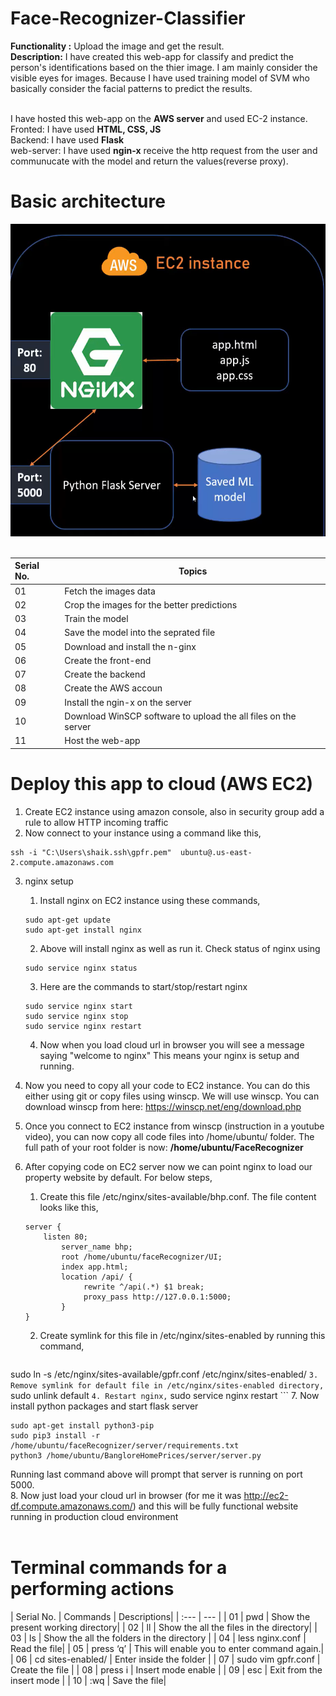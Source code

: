 # Face-Recognizer-Classifier
**Functionality :** Upload the image and get the result.<br>
**Description:** I have created this web-app for classify and predict the person's identifications based on the thier image. I am mainly consider the visible eyes for images.
Because I have used training model of SVM who basically consider the facial patterns to predict the results.<br><br>

I have hosted this web-app on the **AWS server** and used EC-2 instance.<br>
Fronted: I have used **HTML, CSS, JS**<br>
Backend: I have used **Flask**<br>
web-server: I have used **ngin-x** receive the http request from the user and communucate with the model and return the values(reverse proxy).

# Basic architecture
<img src="https://github.com/iamistiyak/Face-Recognizer-Classifier/blob/main/outputs/structure.png" width="700" height="500"> <br><br>

| Serial No. | Topics | 
| :--- | --- |
| 01 | Fetch the images data |
| 02 | Crop the images for the better predictions |
| 03 | Train the model |
| 04 | Save the model into the seprated file |
| 05 | Download and install the n-ginx |
| 06 | Create the front-end |
| 07 | Create the backend |
| 08 | Create the AWS accoun |
| 09 | Install the ngin-x on the server |
| 10 | Download WinSCP software to upload the all files on the server |
| 11 | Host the web-app |<br><br><br><br>

# Deploy this app to cloud (AWS EC2)

1. Create EC2 instance using amazon console, also in security group add a rule to allow HTTP incoming traffic
2. Now connect to your instance using a command like this,
```
ssh -i "C:\Users\shaik.ssh\gpfr.pem"  ubuntu@.us-east-2.compute.amazonaws.com
```
3. nginx setup
   1. Install nginx on EC2 instance using these commands,
   ```
   sudo apt-get update
   sudo apt-get install nginx
   ```
   2. Above will install nginx as well as run it. Check status of nginx using
   ```
   sudo service nginx status
   ```
   3. Here are the commands to start/stop/restart nginx
   ```
   sudo service nginx start
   sudo service nginx stop
   sudo service nginx restart
   ```
   4. Now when you load cloud url in browser you will see a message saying "welcome to nginx" This means your nginx is setup and running.<br>
4. Now you need to copy all your code to EC2 instance. You can do this either using git or copy files using winscp. We will use winscp. You can download winscp from here: https://winscp.net/eng/download.php<br>
5. Once you connect to EC2 instance from winscp (instruction in a youtube video), you can now copy all code files into /home/ubuntu/ folder. The full path of your root folder is now: **/home/ubuntu/FaceRecognizer**
6.  After copying code on EC2 server now we can point nginx to load our property website by default. For below steps,
    1. Create this file /etc/nginx/sites-available/bhp.conf. The file content looks like this,
    ```
    server {
	    listen 80;
            server_name bhp;
            root /home/ubuntu/faceRecognizer/UI;
            index app.html;
            location /api/ {
                 rewrite ^/api(.*) $1 break;
                 proxy_pass http://127.0.0.1:5000;
            }
    }
    ```
    
    2. Create symlink for this file in /etc/nginx/sites-enabled by running this command,
       
    ```
   sudo ln -s /etc/nginx/sites-available/gpfr.conf /etc/nginx/sites-enabled/
    ```
    3. Remove symlink for default file in /etc/nginx/sites-enabled directory,
    ```
    sudo unlink default
    ```
    4. Restart nginx,
    ```
    sudo service nginx restart
    ```
7. Now install python packages and start flask server
```
sudo apt-get install python3-pip
sudo pip3 install -r /home/ubuntu/faceRecognizer/server/requirements.txt
python3 /home/ubuntu/BangloreHomePrices/server/server.py
```
Running last command above will prompt that server is running on port 5000.<br>
8. Now just load your cloud url in browser (for me it was http://ec2-df.compute.amazonaws.com/) and this will be fully functional website running in production cloud environment<br><br>


# Terminal commands for a performing actions

| Serial No. | Commands | Descriptions|
| :--- | --- |
| 01 | pwd | Show the present working directory| 
| 02 | ll  | Show the all the files in the directory| 
| 03 | ls | Show the all the folders in the directory | 
| 04 | less nginx.conf | Read the file| 
| 05 | press ‘q’ | This will enable you to enter command again.| 
| 06 | cd sites-enabled/ | Enter inside the folder | 
| 07 | sudo vim gpfr.conf  | Create the file | 
| 08 | press  i | Insert mode enable | 
| 09 |  esc | Exit from the insert mode | 
| 10 | :wq  | Save the file|<br><br><br><br>
